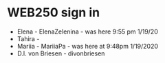 # WEB250 sign in 

<ul>
  <li>Elena - ElenaZelenina - was here 9:55 pm 1/19/20</li>
  <li>Tahira -</li>
  <li>Mariia - MariiaPa - was here at 9:48pm 1/19/2020</li>
  <li>D.I. von Briesen - divonbriesen</li>
 </ul>

